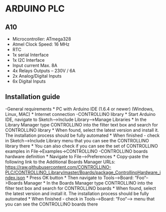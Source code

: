 # ARDUINO PLC

## A10

* Microcontroller: ATmega328
* Atmel Clock Speed: 16 MHz
* RTC
* 1x serial Interface
* 1x I2C Interface
* Input current Max. 8A
* 4x Relays Outputs – 230V / 6A
* 2x Analog/Digital Inputs
* 6x Digital Inputs

## Installation guide

-General requirements
    * PC with Arduino IDE (1.6.4 or newer) (Windows, Linux, MAC)
    * Internet connection
-CONTROLLINO library
    * Start Arduino IDE, navigate to Sketch–>Include Library–>Manage Libraries
    * In the Library Manager type CONTROLLINO into the filter text box and search for CONTROLLINO library
    * When found, select the latest version and install it. The installation process should be fully automated
    * When finished - check in Sketch–>Include Library menu that you can see the CONTROLLINO library there
    * You can also check if you can see the set of CONTROLLINO examples in File->Examples->CONTROLLINO
-CONTROLLINO boards hardware definition
    * Navigate to File–>Preferences
    * Copy-paste the following link to the Additional Boards Manager URLs: https://raw.githubusercontent.com/CONTROLLINO-PLC/CONTROLLINO_Library/master/Boards/package_ControllinoHardware_index.json
    * Press OK button
    * Then navigate to Tools–>Board: “Foo“–>Boards Manager
    * In the Boards Manager type CONTROLLINO into the filter text box and search for CONTROLLINO boards
    * When found, select the latest version and install it. The installation process should be fully automated
    * When finished - check in Tools–>Board: “Foo“–> menu that you can see the CONTROLLINO boards there
